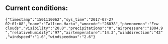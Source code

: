 ## Current conditions: 
 ``` {"timestamp":"1501110062","sys_time":"2017-07-27 02:01:08","name":"Tallinn-Harku","wmocode":"26038","phenomenon":"Few clouds","visibility":"20.0","precipitations":"0","airpressure":"1004.9","relativehumidity":"97","airtemperature":"14.3","winddirection":"42","windspeed":"1.6","windspeedmax":"2.6"} ```
